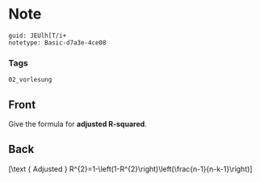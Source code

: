 # Note
```
guid: JEUlh[T/i+
notetype: Basic-d7a3e-4ce08
```

### Tags
```
02_vorlesung
```

## Front
Give the formula for <b>adjusted R-squared</b>.

## Back
\[\text { Adjusted } R^{2}=1-\left(1-R^{2}\right)\left(\frac{n-1}{n-k-1}\right)\]

